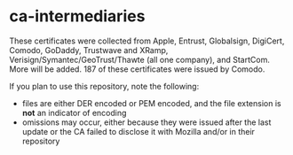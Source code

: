 ca-intermediaries
=================

These certificates were collected from Apple, Entrust, Globalsign, DigiCert, Comodo, GoDaddy, Trustwave and XRamp, Verisign/Symantec/GeoTrust/Thawte (all one company), and StartCom. More will be added. 187 of these certificates were issued by Comodo.

If you plan to use this repository, note the following:
- files are either DER encoded or PEM encoded, and the file extension is **not** an indicator of encoding
- omissions may occur, either because they were issued after the last update or the CA failed to disclose it with Mozilla and/or in their repository
